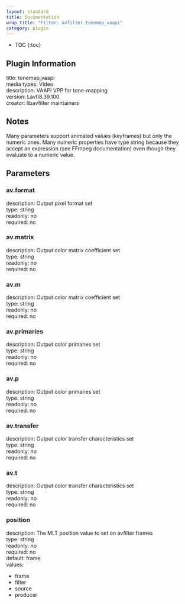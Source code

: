 ```yaml
---
layout: standard
title: Documentation
wrap_title: "Filter: avfilter.tonemap_vaapi"
category: plugin
---
```

* TOC
{:toc}

## Plugin Information

title: tonemap_vaapi  
media types:
Video  
description: VAAPI VPP for tone-mapping  
version: Lavfi8.39.100  
creator: libavfilter maintainers  

## Notes

Many parameters support animated values (keyframes) but only the numeric ones. Many numeric properties have type string because they accept an expression (see FFmpeg documentation) even though they evaluate to a numeric value.

## Parameters

### av.format

  
description:
Output pixel format set  
type: string  
readonly: no  
required: no  

### av.matrix

  
description:
Output color matrix coefficient set  
type: string  
readonly: no  
required: no  

### av.m

  
description:
Output color matrix coefficient set  
type: string  
readonly: no  
required: no  

### av.primaries

  
description:
Output color primaries set  
type: string  
readonly: no  
required: no  

### av.p

  
description:
Output color primaries set  
type: string  
readonly: no  
required: no  

### av.transfer

  
description:
Output color transfer characteristics set  
type: string  
readonly: no  
required: no  

### av.t

  
description:
Output color transfer characteristics set  
type: string  
readonly: no  
required: no  

### position

  
description:
The MLT position value to set on avfilter frames  
type: string  
readonly: no  
required: no  
default: frame  
values:  

* frame
* filter
* source
* producer

